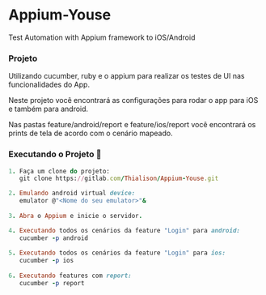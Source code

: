 # Appium-Youse
Test Automation with Appium framework to iOS/Android


### Projeto
Utilizando cucumber, ruby e o appium para realizar os testes de UI nas funcionalidades do App.

Neste projeto você encontrará as configurações para rodar o app para iOS e também para android.

Nas pastas feature/android/report e feature/ios/report você encontrará os prints de tela de acordo com o cenário mapeado.


### Executando o Projeto :dart:

```ruby
1. Faça um clone do projeto:
   git clone https://gitlab.com/Thialison/Appium-Youse.git

2. Emulando android virtual device: 
   emulator @"<Nome do seu emulator>"&
   
3. Abra o Appium e inicie o servidor.

4. Executando todos os cenários da feature "Login" para android: 
   cucumber -p android
   
5. Executando todos os cenários da feature "Login" para ios: 
   cucumber -p ios
   
6. Executando features com report: 
   cucumber -p report
```
